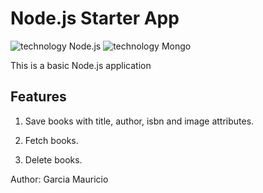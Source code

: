 # Node.js Starter App

![technology Node.js](https://img.shields.io/badge/technology-node-green.svg)
![technology Mongo](https://img.shields.io/badge/technology-mongo-green.svg)

This is a basic Node.js application

## Features

1. Save books with title, author, isbn and image attributes.

2. Fetch books.

3. Delete books.


Author: Garcia Mauricio
